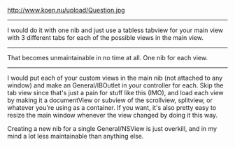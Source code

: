 

http://www.koen.nu/upload/Question.jpg

----
I would do it with one nib and just use a tabless tabview for your main view with 3 different tabs for each of the possible views in the main view.

----
That becomes unmaintainable in no time at all. One nib for each view.

----
I would put each of your custom views in the main nib (not attached to any window) and make an General/IBOutlet in your controller for each. Skip the tab view since that's just a pain for stuff like this (IMO), and load each view by making it a documentView or subview of the scrollview, splitview, or whatever you're using as a container. If you want, it's also pretty easy to resize the main window whenever the view changed by doing it this way.

Creating a new nib for a single General/NSView is just overkill, and in my mind a lot less maintainable than anything else.